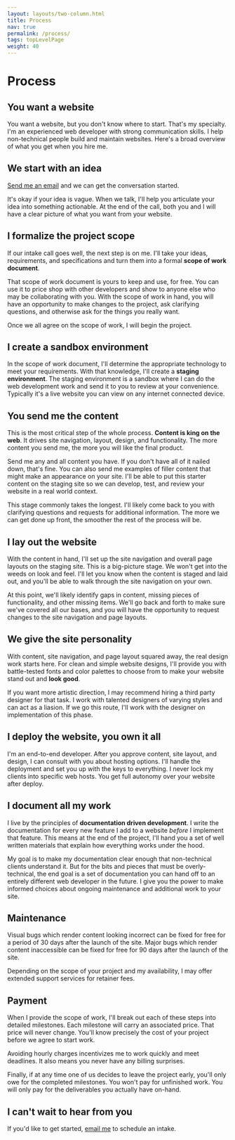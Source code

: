 ```yaml
---
layout: layouts/two-column.html
title: Process
nav: true
permalink: /process/
tags: topLevelPage
weight: 40
---
```


# Process

## You want a website

You want a website, but you don't know where to start. That's my specialty. I'm an experienced web developer with strong communication skills. I help non-technical people build and maintain websites. Here's a broad overview of what you get when you hire me. 

## We start with an idea

<p><a href="mailto:tyler@ogdenstudios.xyz">Send me an email</a> and we can get the conversation started.</p>

It's okay if your idea is vague. When we talk, I'll help you articulate your idea into something actionable. At the end of the call, both you and I will have a clear picture of what you want from your website. 

## I formalize the project scope

If our intake call goes well, the next step is on me. I'll take your ideas, requirements, and specifications and turn them into a formal **scope of work document**. 

That scope of work document is yours to keep and use, for free. You can use it to price shop with other developers and show to anyone else who may be collaborating with you. With the scope of work in hand, you will have an opportunity to make changes to the project, ask clarifying questions, and otherwise ask for the things you really want. 

Once we all agree on the scope of work, I will begin the project.

## I create a sandbox environment

In the scope of work document, I'll determine the appropriate technology to meet your requirements. With that knowledge, I'll create a **staging environment**. The staging environment is a sandbox where I can do the web development work and send it to you to review at your convenience. Typically it's a live website you can view on any internet connected device.

## You send me the content

This is the most critical step of the whole process. **Content is king on the web**. It drives site navigation, layout, design, and functionality. The more content you send me, the more you will like the final product. 

Send me any and all content you have. If you don't have all of it nailed down, that's fine. You can also send me examples of filler content that might make an appearance on your site. I'll be able to put this starter content on the staging site so we can develop, test, and review your website in a real world context. 

This stage commonly takes the longest. I'll likely come back to you with clarifying questions and requests for additional information. The more we can get done up front, the smoother the rest of the process will be. 

## I lay out the website

With the content in hand, I'll set up the site navigation and overall page layouts on the staging site. This is a big-picture stage. We won't get into the weeds on look and feel. I'll let you know when the content is staged and laid out, and you'll be able to walk through the site navigation on your own. 

At this point, we'll likely identify gaps in content, missing pieces of functionality, and other missing items. We'll go back and forth to make sure we've covered all our bases, and you will have the opportunity to request changes to the site navigation and page layouts. 

## We give the site personality 

With content, site navigation, and page layout squared away, the real design work starts here. For clean and simple website designs, I'll provide you with battle-tested fonts and color palettes to choose from to make your website stand out and **look good**. 

If you want more artistic direction, I may recommend hiring a third party designer for that task. I work with talented designers of varying styles and can act as a liasion. If we go this route, I'll work with the designer on implementation of this phase. 

## I deploy the website, you own it all

I'm an end-to-end developer. After you approve content, site layout, and design, I can consult with you about hosting options. I'll handle the deployment and set you up with the keys to everything. I never lock my clients into specific web hosts. You get full autonomy over your website after deploy.

## I document all my work

I live by the principles of **documentation driven development**. I write the documentation for every new feature I add to a website *before* I implement that feature. This means at the end of the project, I'll hand you a set of well written materials that explain how everything works under the hood.

My goal is to make my documentation clear enough that non-technical clients understand it. But for the bits and pieces that must be overly-technical, the end goal is a set of documentation you can hand off to an entirely different web developer in the future. I give you the power to make informed choices about ongoing maintenance and additional work to your site. 

## Maintenance

Visual bugs which render content looking incorrect can be fixed for free for a period of 30 days after the launch of the site. Major bugs which render content inaccessible can be fixed for free for 90 days after the launch of the site. 

Depending on the scope of your project and my availability, I may offer extended support services for retainer fees. 

## Payment 

When I provide the scope of work, I'll break out each of these steps into detailed milestones. Each milestone will carry an associated price. That price will never change. You'll know precisely the cost of your project before we agree to start work. 

Avoiding hourly charges incentivizes me to work quickly and meet deadlines. It also means you never have any billing surprises. 

Finally, if at any time one of us decides to leave the project early, you'll only owe for the completed milestones. You won't pay for unfinished work. You will only pay for the deliverables you actually have on-hand. 

## I can't wait to hear from you

<p>If you'd like to get started, <a href="mailto:tyler@ogdenstudios.xyz">email me</a> to schedule an intake.</p>